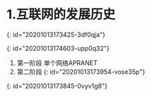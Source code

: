 # 1.互联网的发展历史
{: id="20201013173425-3df0qja"}

{: id="20201013174603-upp0q32"}

1) 第一阶段 单个网络APRANET
2) 第二阶段
{: id="20201013173954-vose35p"}

{: id="20201013173845-0vyv1g8"}

